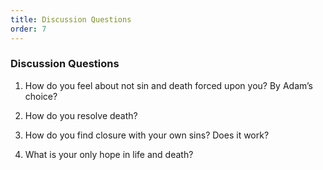 ```yaml
---
title: Discussion Questions
order: 7
---
```



### Discussion Questions
 
1. How do you feel about not sin and death forced upon you? By Adam’s choice?

2. How do you resolve death?

3. How do you find closure with your own sins? Does it work?

4. What is your only hope in life and death?



















